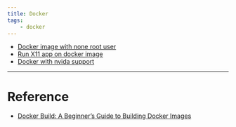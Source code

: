 ```yaml
---
title: Docker 
tags:
    - docker
---
```


- [Docker image with none root user](docker_none_root_user.md)
- [Run X11 app on docker image](docker_gui_tester.md)
- [Docker with nvida support](docker_nvidia_install.md)

---

# Reference
- [Docker Build: A Beginner’s Guide to Building Docker Images](https://stackify.com/docker-build-a-beginners-guide-to-building-docker-images/)